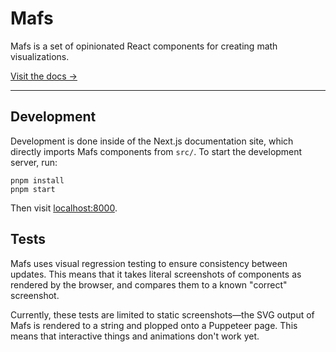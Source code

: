 # Mafs

Mafs is a set of opinionated React components for creating math visualizations.

[Visit the docs →](https://mafs.dev)

---

## Development

Development is done inside of the Next.js documentation site, which directly
imports Mafs components from `src/`. To start the development server, run:

```
pnpm install
pnpm start
```

Then visit [localhost:8000](http://localhost:8000).

## Tests

Mafs uses visual regression testing to ensure consistency between updates. This means that it takes literal screenshots of components as rendered by the browser, and compares them to a known "correct" screenshot.

Currently, these tests are limited to static screenshots—the SVG output of Mafs is rendered to a string and plopped onto a Puppeteer page. This means that interactive things and animations don't work yet.
